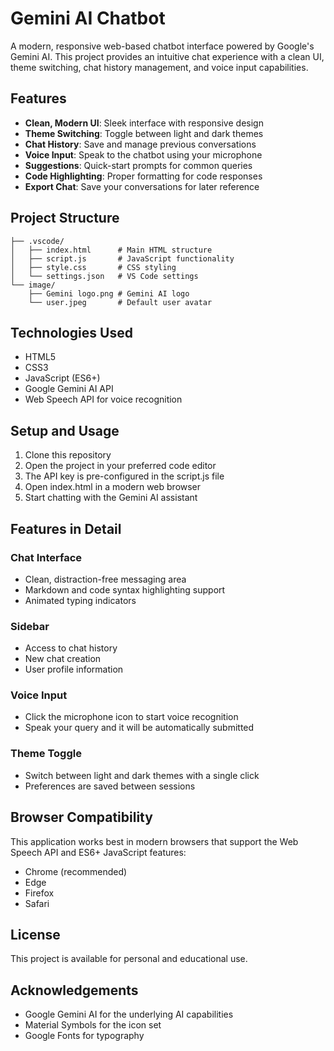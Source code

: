           
# Gemini AI Chatbot

A modern, responsive web-based chatbot interface powered by Google's Gemini AI. This project provides an intuitive chat experience with a clean UI, theme switching, chat history management, and voice input capabilities.

## Features

- **Clean, Modern UI**: Sleek interface with responsive design
- **Theme Switching**: Toggle between light and dark themes
- **Chat History**: Save and manage previous conversations
- **Voice Input**: Speak to the chatbot using your microphone
- **Suggestions**: Quick-start prompts for common queries
- **Code Highlighting**: Proper formatting for code responses
- **Export Chat**: Save your conversations for later reference

## Project Structure

```
├── .vscode/
│   ├── index.html      # Main HTML structure
│   ├── script.js       # JavaScript functionality
│   ├── style.css       # CSS styling
│   └── settings.json   # VS Code settings
└── image/
    ├── Gemini logo.png # Gemini AI logo
    └── user.jpeg       # Default user avatar
```

## Technologies Used

- HTML5
- CSS3
- JavaScript (ES6+)
- Google Gemini AI API
- Web Speech API for voice recognition

## Setup and Usage

1. Clone this repository
2. Open the project in your preferred code editor
3. The API key is pre-configured in the script.js file
4. Open index.html in a modern web browser
5. Start chatting with the Gemini AI assistant

## Features in Detail

### Chat Interface
- Clean, distraction-free messaging area
- Markdown and code syntax highlighting support
- Animated typing indicators

### Sidebar
- Access to chat history
- New chat creation
- User profile information

### Voice Input
- Click the microphone icon to start voice recognition
- Speak your query and it will be automatically submitted

### Theme Toggle
- Switch between light and dark themes with a single click
- Preferences are saved between sessions

## Browser Compatibility

This application works best in modern browsers that support the Web Speech API and ES6+ JavaScript features:
- Chrome (recommended)
- Edge
- Firefox
- Safari

## License

This project is available for personal and educational use.

## Acknowledgements

- Google Gemini AI for the underlying AI capabilities
- Material Symbols for the icon set
- Google Fonts for typography
